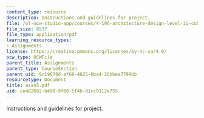```yaml
---
content_type: resource
description: Instructions and guidelines for project.
file: /ol-ocw-studio-app/courses/4-196-architecture-design-level-ii-cuba-studio-spring-2004/ce482692b4909f005f4b81cc9112e755_assn5.pdf
file_size: 8537
file_type: application/pdf
learning_resource_types:
- Assignments
license: https://creativecommons.org/licenses/by-nc-sa/4.0/
ocw_type: OCWFile
parent_title: Assignments
parent_type: CourseSection
parent_uid: 9c19678d-af68-4625-6ba4-26bbea7799bb
resourcetype: Document
title: assn5.pdf
uid: ce482692-b490-9f00-5f4b-81cc9112e755
---
```

Instructions and guidelines for project.